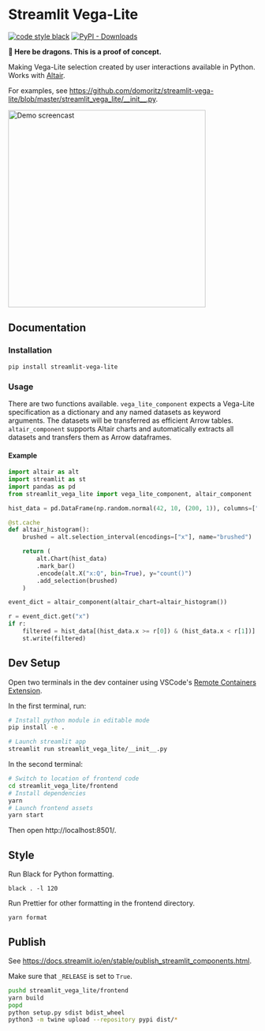# Streamlit Vega-Lite

[![code style black](https://img.shields.io/badge/code%20style-black-000000.svg)](https://github.com/psf/black)
[![PyPI - Downloads](https://img.shields.io/pypi/v/streamlit-vega-lite)](https://pypi.org/project/streamlit-vega-lite)

**🐉 Here be dragons. This is a proof of concept.**

Making Vega-Lite selection created by user interactions available in Python. Works with [Altair](https://altair-viz.github.io/).

For examples, see https://github.com/domoritz/streamlit-vega-lite/blob/master/streamlit_vega_lite/__init__.py. 

<img src="./demo.gif" alt="Demo screencast" width=400></img>

## Documentation

### Installation

`pip install streamlit-vega-lite`

### Usage

There are two functions available. `vega_lite_component` expects a Vega-Lite specification as a dictionary and any named datasets as keyword arguments. The datasets will be transferred as efficient Arrow tables. `altair_component` supports Altair charts and automatically extracts all datasets and transfers them as Arrow dataframes.

#### Example

```python
import altair as alt
import streamlit as st
import pandas as pd
from streamlit_vega_lite import vega_lite_component, altair_component

hist_data = pd.DataFrame(np.random.normal(42, 10, (200, 1)), columns=["x"])

@st.cache
def altair_histogram():
    brushed = alt.selection_interval(encodings=["x"], name="brushed")

    return (
        alt.Chart(hist_data)
        .mark_bar()
        .encode(alt.X("x:Q", bin=True), y="count()")
        .add_selection(brushed)
    )

event_dict = altair_component(altair_chart=altair_histogram())

r = event_dict.get("x")
if r:
    filtered = hist_data[(hist_data.x >= r[0]) & (hist_data.x < r[1])]
    st.write(filtered)
```

## Dev Setup

Open two terminals in the dev container using VSCode's [Remote Containers Extension](https://code.visualstudio.com/docs/remote/containers).

In the first terminal, run:

```bash
# Install python module in editable mode
pip install -e .

# Launch streamlit app
streamlit run streamlit_vega_lite/__init__.py
```

In the second terminal:

```bash
# Switch to location of frontend code
cd streamlit_vega_lite/frontend
# Install dependencies
yarn
# Launch frontend assets
yarn start
```

Then open http://localhost:8501/.

## Style

Run Black for Python formatting.

```
black . -l 120
```

Run Prettier for other formatting in the frontend directory.

```
yarn format
```

## Publish

See https://docs.streamlit.io/en/stable/publish_streamlit_components.html.

Make sure that `_RELEASE` is set to `True`.

```sh
pushd streamlit_vega_lite/frontend
yarn build
popd
python setup.py sdist bdist_wheel
python3 -m twine upload --repository pypi dist/*
```
